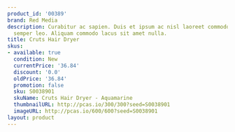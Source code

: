 ```yaml
---
product_id: '00389'
brand: Red Media
description: Curabitur ac sapien. Duis et ipsum ac nisl laoreet commodo. Donec mattis
  semper leo. Aliquam commodo lacus sit amet nulla.
title: Cruts Hair Dryer
skus:
- available: true
  condition: New
  currentPrice: '36.84'
  discount: '0.0'
  oldPrice: '36.84'
  promotion: false
  sku: S0038901
  skuName: Cruts Hair Dryer - Aquamarine
  thumbnailURL: http://pcas.io/300/300?seed=S0038901
  imageURL: http://pcas.io/600/600?seed=S0038901
layout: product
---
```

